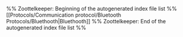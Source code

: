 %% Zoottelkeeper: Beginning of the autogenerated index file list  %%
 [[Protocols/Communication protocol/Bluetooth Protocols/Bluethooth|Bluethooth]]
%% Zoottelkeeper: End of the autogenerated index file list  %%
